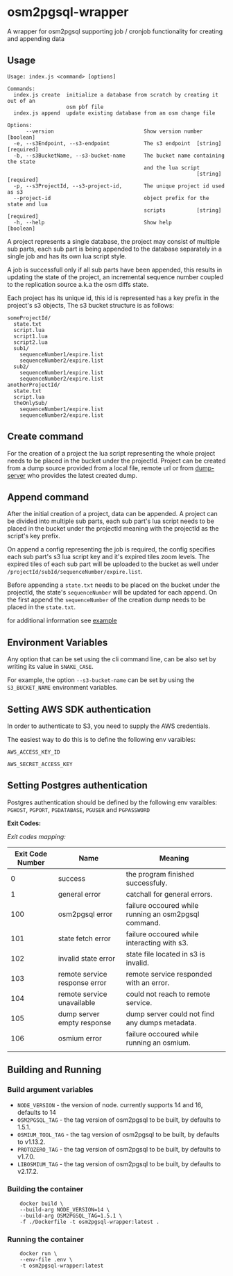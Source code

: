 # osm2pgsql-wrapper

A wrapper for osm2pgsql supporting job / cronjob functionality for creating and appending data

## Usage

```
Usage: index.js <command> [options]

Commands:
  index.js create  initialize a database from scratch by creating it out of an
                   osm pbf file
  index.js append  update existing database from an osm change file

Options:
      --version                             Show version number        [boolean]
  -e, --s3Endpoint, --s3-endpoint           The s3 endpoint  [string] [required]
  -b, --s3BucketName, --s3-bucket-name      The bucket name containing the state
                                            and the lua script
                                                             [string] [required]
  -p, --s3ProjectId, --s3-project-id,       The unique project id used as s3
  --project-id                              object prefix for the state and lua
                                            scripts          [string] [required]
  -h, --help                                Show help                  [boolean]
```

A project represents a single database, the project may consist of multiple sub parts, each sub part is being appended to the database separately in a single job and has its own lua script style.

A job is successfull only if all sub parts have been appended, this results in updating the state of the project, an incremental sequence number coupled to the replication source a.k.a the osm diffs state.

Each project has its unique id, this id is represented has a key prefix in the project's s3 objects,
The s3 bucket structure is as follows:

```
someProjectId/
  state.txt
  script.lua
  script1.lua
  script2.lua
  sub1/
    sequenceNumber1/expire.list
    sequenceNumber2/expire.list
  sub2/
    sequenceNumber1/expire.list
    sequenceNumber2/expire.list
anotherProjectId/
  state.txt
  script.lua
  theOnlySub/
    sequenceNumber1/expire.list
    sequenceNumber2/expire.list
```

## Create command
For the creation of a project the lua script representing the whole project needs to be placed in the bucket under the projectId.
Project can be created from a dump source provided from a local file, remote url or from [dump-server](https://github.com/MapColonies/dump-server) who provides the latest created dump.

## Append command
After the initial creation of a project, data can be appended.
A project can be divided into multiple sub parts, each sub part's lua script needs to be placed in the bucket under the projectId meaning with the projectId as the script's key prefix.

On append a config representing the job is required, the config specifies each sub part's s3 lua script key and it's expired tiles zoom levels.
The expired tiles of each sub part will be uploaded to the bucket as well under `/projectId/subId/sequenceNumber/expire.list`.

Before appending a `state.txt` needs to be placed on the bucket under the projectId, the state's `sequenceNumber` will be updated for each append. On the first append the `sequenceNumber` of the creation dump needs to be placed in the `state.txt`.

for additional information see [example](example/README.md)
## Environment Variables

Any option that can be set using the cli command line, can be also set by writing its value in `SNAKE_CASE`.

For example, the option `--s3-bucket-name` can be set by using the `S3_BUCKET_NAME` environment variables.

## Setting AWS SDK authentication

In order to authenticate to S3, you need to supply the AWS credentials.

The easiest way to do this is to define the following env varaibles:

`AWS_ACCESS_KEY_ID`

`AWS_SECRET_ACCESS_KEY`

## Setting Postgres authentication

Postgres authentication should be defined by the following env varaibles: `PGHOST`, `PGPORT`, `PGDATABASE`, `PGUSER` and `PGPASSWORD`

**Exit Codes:**

*Exit codes mapping:*

| Exit Code Number | Name                      | Meaning                                                                         |
|------------------|---------------------------|---------------------------------------------------------------------------------|
| 0                | success                   | the program finished successfuly.                                               |
| 1                | general error             | catchall for general errors.                                                    |
| 100              | osm2pgsql error              | failure occoured while running an osm2pgsql command.                         |
| 101              | state fetch error         | failure occoured while interacting with s3.                                     |
| 102              | invalid state error       | state file located in s3 is invalid.                                            |
| 103              | remote service response error           | remote service responded with an error.                                                               |
| 104              | remote service unavailable            | could not reach to remote service.                                                            |
| 105              | dump server empty response                | dump server could not find any dumps metadata.                                         |
| 106              | osmium error                | failure occoured while running an osmium.
                     |
## Building and Running

### Build argument variables
- `NODE_VERSION` - the version of node. currently supports 14 and 16, defaults to 14
- `OSM2PGSQL_TAG` - the tag version of osm2pgsql to be built, by defaults to 1.5.1.
- `OSMIUM_TOOL_TAG` - the tag version of osm2pgsql to be built, by defaults to v1.13.2.
- `PROTOZERO_TAG` - the tag version of osm2pgsql to be built, by defaults to v1.7.0.
- `LIBOSMIUM_TAG` - the tag version of osm2pgsql to be built, by defaults to v2.17.2.

### Building the container

```
    docker build \
    --build-arg NODE_VERSION=14 \
    --build-arg OSM2PGSQL_TAG=1.5.1 \
    -f ./Dockerfile -t osm2pgsql-wrapper:latest .
```

### Running the container

```
    docker run \
    --env-file .env \
    -t osm2pgsql-wrapper:latest
```
